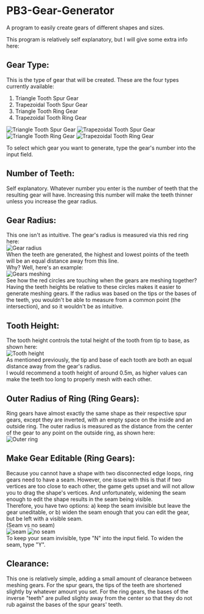 # PB3-Gear-Generator
A program to easily create gears of different shapes and sizes.

This program is relatively self explanatory, but I will give some extra info here:


## Gear Type:
This is the type of gear that will be created. These are the four types currently available:
1. Triangle Tooth Spur Gear
2. Trapezoidal Tooth Spur Gear
3. Triangle Tooth Ring Gear
4. Trapezoidal Tooth Ring Gear

![Triangle Tooth Spur Gear](https://github.com/Masonatorr/PB3-Gear-Generator/assets/42453670/8cd10270-53a7-4e22-9675-e7a11eeaa40b "Triangle Tooth Spur Gear")
![Trapezoidal Tooth Spur Gear](https://github.com/Masonatorr/PB3-Gear-Generator/assets/42453670/dd277978-750b-44b4-89c8-ded285cb7f6e "Trapezoidal Tooth Spur Gear")
![Triangle Tooth Ring Gear](https://github.com/Masonatorr/PB3-Gear-Generator/assets/42453670/80686a40-066b-4e1a-890d-06a6cda1163d "Triangle Tooth Ring Gear")
![Trapezoidal Tooth Ring Gear](https://github.com/Masonatorr/PB3-Gear-Generator/assets/42453670/459710e2-e25e-4f8a-ae1a-66ce0713c2f8 "Trapezoidal Tooth Ring Gear")  

To select which gear you want to generate, type the gear's number into the input field.

## Number of Teeth:
Self explanatory. Whatever number you enter is the number of teeth that the resulting gear will have. Increasing this number will make the teeth thinner unless you increase the gear radius.

## Gear Radius:
This one isn't as intuitive. The gear's radius is measured via this red ring here:  
![Gear radius](https://github.com/Masonatorr/PB3-Gear-Generator/assets/42453670/21415c14-2acd-47d9-960b-0265ed2338dc "Gear radius")  
When the teeth are generated, the highest and lowest points of the teeth will be an equal distance away from this line.  
Why? Well, here's an example:  
![Gears meshing](https://github.com/Masonatorr/PB3-Gear-Generator/assets/42453670/2055e226-d7be-4cef-9a5b-628b8c96b379 "Two gears' radii intersecting")  
See how the red circles are touching when the gears are meshing together? Having the teeth heights be relative to these circles makes it easier to generate meshing gears. If the radius was based on the tips or the bases of the teeth, you wouldn't be able to measure from a common point (the intersection), and so it wouldn't be as intuitive.

## Tooth Height:
The tooth height controls the total height of the tooth from tip to base, as shown here:  
![Tooth height](https://github.com/Masonatorr/PB3-Gear-Generator/assets/42453670/77d97b42-797d-4a83-8131-f7185e7f692b "Tooth height")  
As mentioned previously, the tip and base of each tooth are both an equal distance away from the gear's radius.  
I would recommend a tooth height of around 0.5m, as higher values can make the teeth too long to properly mesh with each other.

## Outer Radius of Ring (Ring Gears):
Ring gears have almost exactly the same shape as their respective spur gears, except they are inverted, with an empty space on the inside and an outside ring. The outer radius is measured as the distance from the center of the gear to any point on the outside ring, as shown here:  
![Outer ring](https://github.com/Masonatorr/PB3-Gear-Generator/assets/42453670/fa252f2f-3a2d-4c56-bd61-c30b06785401 "Outer ring")

## Make Gear Editable (Ring Gears):
Because you cannot have a shape with two disconnected edge loops, ring gears need to have a seam. However, one issue with this is that if two vertices are too close to each other, the game gets upset and will not allow you to drag the shape's vertices. And unfortunately, widening the seam enough to edit the shape results in the seam being visible.  
Therefore, you have two options: a) keep the seam invisible but leave the gear uneditable, or b) widen the seam enough that you can edit the gear, but be left with a visible seam.  
(Seam vs no seam)  
![seam](https://github.com/Masonatorr/PB3-Gear-Generator/assets/42453670/ac73b086-c986-4ef1-9ab9-47fc78b94260 "Seam")
![no seam](https://github.com/Masonatorr/PB3-Gear-Generator/assets/42453670/eb2888db-5a7e-4bfe-9e20-34e96abfca78 "No seam")  
To keep your seam invisible, type "N" into the input field. To widen the seam, type "Y".

## Clearance:
This one is relatively simple, adding a small amount of clearance between meshing gears. For the spur gears, the tips of the teeth are shortened slightly by whatever amount you set. For the ring gears, the bases of the inverse "teeth" are pulled slighty away from the center so that they do not rub against the bases of the spur gears' teeth.
